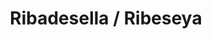 ---
title: Ribadesella / Ribeseya
url: /ribadesella-ribeseya/
latitude: 43.457
longitude: -5.062
---
